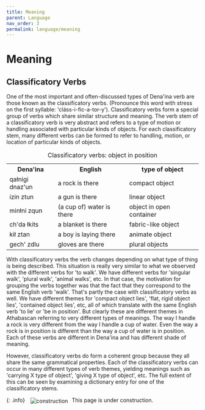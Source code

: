 ```yaml
---
title: Meaning
parent: Language
nav_order: 3
permalink: language/meaning
---
```

		
# Meaning

## Classificatory Verbs

One of the most important and often-discussed types of Dena'ina verb are those known as the classificatory verbs. (Pronounce this word with stress on the first syllable: 'cl&aacute;ss-i-fic-a-tor-y').  Classificatory verbs form a special group of verbs which share similar structure and meaning. The verb stem of a classificatory verb is very abstract and refers to a type of motion or handling associated with particular kinds of objects. For each classificatory stem, many different verbs can be formed to refer to handling, motion, or location of particular kinds of objects. 

<table  class="chart" align="center">
<caption>Classificatory verbs: object in position</caption>
	<tr>
		<th>Dena'ina</th>
		<th>English</th>
		<th>type of object</th>
	</tr>
	<tr>
		<td>qałnigi dnaz'un</td>
		<td>a rock is there</td>
		<td>compact object</td>
	</tr>
	<tr>
		<td>izin ztun</td>
		<td>a gun is there</td>
		<td>linear object</td>
	</tr>
	<tr>
		<td>minłni zqun</td>
		<td>(a cup of) water is there</td>
		<td>object in open container</td>
	</tr>
	<tr>
		<td>ch'da łkits</td>
		<td>a blanket is there</td>
		<td>fabric-like object</td>
	</tr>
	<tr>
		<td>kił ztan</td>
		<td>a boy is laying there</td>
		<td>animate object</td>
	</tr>
	<tr>
		<td>gech' zdlu</td>
		<td>gloves are there</td>
		<td>plural objects</td>
	</tr>
</table>




With classificatory verbs the verb changes depending on what type of thing is being described. This situation is really very similar to what we observed with the different verbs for 'to walk'. We have different verbs for 'singular walk', 'plural walk', 'animal walks', etc. In that case, the motivation for grouping the verbs together was that the fact that they correspond to the same English verb 'walk'.
That's partly the case with classificatory verbs as well. We have different themes for 'compact object lies', 'flat, rigid object lies', 'contained object lies', etc, all of which translate with the same English verb 'to lie' or 'be in position'. But clearly these are different themes in Athabascan referring to very different types of meanings. The way I handle a rock is very different from the way I handle a cup of water. Even the way a rock is in position is different than the way a cup of water is in position. Each of these verbs are different in Dena'ina and has different shade of meaning. 

However, classificatory verbs do form a coherent group because they all share the same grammatical properties. Each of the classificatory verbs can occur in many different types of verb themes, yielding meanings such as 'carrying X type of object', 'giving X type of object', etc. The full extent of this can be seen by examining a dictionary entry for one of the classificatory stems.


{: .info}
<img src="{{site.baseurl}}/images/construction.gif" alt="construction" hspace="10" align="absmiddle">This page is under construction.



	

